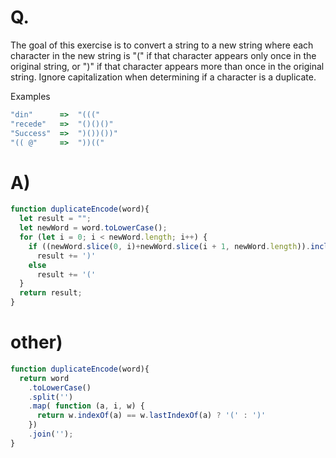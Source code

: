# Q.
The goal of this exercise is to convert a string to a new string where each character in the new string is "(" if that character appears only once in the original string, or ")" if that character appears more than once in the original string. Ignore capitalization when determining if a character is a duplicate.

Examples
```js
"din"      =>  "((("
"recede"   =>  "()()()"
"Success"  =>  ")())())"
"(( @"     =>  "))((" 
```
# A)
```js
function duplicateEncode(word){
  let result = "";
  let newWord = word.toLowerCase();
  for (let i = 0; i < newWord.length; i++) {
    if ((newWord.slice(0, i)+newWord.slice(i + 1, newWord.length)).includes(newWord[i]) === true)
      result += ')'
    else
      result += '('
  }
  return result;
}
```

# other)
```js
function duplicateEncode(word){
  return word
    .toLowerCase()
    .split('')
    .map( function (a, i, w) {
      return w.indexOf(a) == w.lastIndexOf(a) ? '(' : ')'
    })
    .join('');
}
```
